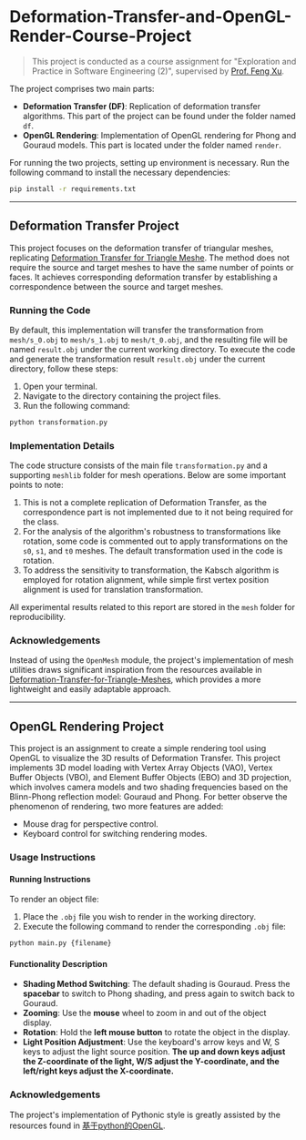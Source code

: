 # Deformation-Transfer-and-OpenGL-Render-Course-Project

> This project is conducted as a course assignment for "Exploration and Practice in Software Engineering (2)", supervised by [Prof. Feng Xu](http://xufeng.site/).

The project comprises two main parts:
- **Deformation Transfer (DF)**: Replication of deformation transfer algorithms. This part of the project can be found under the folder named `df`.
- **OpenGL Rendering**: Implementation of OpenGL rendering for Phong and Gouraud models. This part is located under the folder named `render`.

For running the two projects, setting up environment is necessary. Run the following command to install the necessary dependencies:

```bash
pip install -r requirements.txt
```

---
## Deformation Transfer Project
This project focuses on the deformation transfer of triangular meshes, replicating [Deformation Transfer for Triangle Meshe](https://people.csail.mit.edu/jovan/assets/papers/sumner-2004-dtt.pdf). The method does not require the source and target meshes to have the same number of points or faces. It achieves corresponding deformation transfer by establishing a correspondence between the source and target meshes.

### Running the Code
By default, this implementation will transfer the transformation from `mesh/s_0.obj` to `mesh/s_1.obj` to `mesh/t_0.obj`, and the resulting file will be named `result.obj` under the current working directory.
To execute the code and generate the transformation result `result.obj` under the current directory, follow these steps:

1. Open your terminal.
2. Navigate to the directory containing the project files.
3. Run the following command:

```bash
python transformation.py
```

### Implementation Details
The code structure consists of the main file `transformation.py` and a supporting `meshlib` folder for mesh operations. Below are some important points to note:

1. This is not a complete replication of Deformation Transfer, as the correspondence part is not implemented due to it not being required for the class.
2. For the analysis of the algorithm's robustness to transformations like rotation, some code is commented out to apply transformations on the `s0`, `s1`, and `t0` meshes. The default transformation used in the code is rotation.
3. To address the sensitivity to transformation, the Kabsch algorithm is employed for rotation alignment, while simple first vertex position alignment is used for translation transformation.

All experimental results related to this report are stored in the `mesh` folder for reproducibility.

### Acknowledgements
Instead of using the `OpenMesh` module, the project's implementation of mesh utilities draws significant inspiration from the resources available in [Deformation-Transfer-for-Triangle-Meshes](https://github.com/mickare/Deformation-Transfer-for-Triangle-Meshes), which provides a more lightweight and easily adaptable approach.

---

## OpenGL Rendering Project
This project is an assignment to create a simple rendering tool using OpenGL to visualize the 3D results of Deformation Transfer.
This project implements 3D model loading with Vertex Array Objects (VAO), Vertex Buffer Objects (VBO), and Element Buffer Objects (EBO) and 3D projection, which involves camera models and two shading frequencies based on the Blinn-Phong reflection model: Gouraud and Phong. 
For better observe the phenomenon of rendering, two more features are added:
- Mouse drag for perspective control.
- Keyboard control for switching rendering modes.

### Usage Instructions

#### Running Instructions
To render an object file:
1. Place the `.obj` file you wish to render in the working directory.
2. Execute the following command to render the corresponding `.obj` file:
```bash
python main.py {filename}
```

#### Functionality Description
- **Shading Method Switching**: The default shading is Gouraud. Press the **spacebar** to switch to Phong shading, and press again to switch back to Gouraud.
- **Zooming**: Use the **mouse** wheel to zoom in and out of the object display.
- **Rotation**: Hold the **left mouse button** to rotate the object in the display.
- **Light Position Adjustment**: Use the keyboard's arrow keys and W, S keys to adjust the light source position. **The up and down keys adjust the Z-coordinate of the light, W/S adjust the Y-coordinate, and the left/right keys adjust the X-coordinate.**

### Acknowledgements
The project's implementation of Pythonic style is greatly assisted by the resources found in [基于python的OpenGL](https://www.cnblogs.com/jiujiubashiyi/p/16479817.html).

